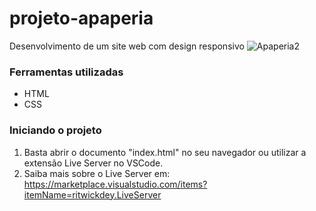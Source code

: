 # projeto-apaperia
Desenvolvimento de um site web com design responsivo
![Apaperia2](https://user-images.githubusercontent.com/83142980/161568689-55810555-beec-45ad-ba37-cb00e77b8212.png)


### Ferramentas utilizadas

<ul>
  <li>HTML</li>
  <li>CSS</li>
</ul>

### Iniciando o projeto

1. Basta abrir o documento "index.html" no seu navegador ou utilizar a extensão Live Server no VSCode.
2. Saiba mais sobre o Live Server em: https://marketplace.visualstudio.com/items?itemName=ritwickdey.LiveServer
